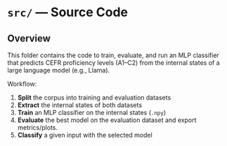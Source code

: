 # `src/` — Source Code

## Overview
This folder contains the code to train, evaluate, and run an MLP classifier that predicts CEFR proficiency levels (A1–C2) from the internal states of a large language model (e.g., Llama).

Workflow:
1. **Split** the corpus into training and evaluation datasets
2. **Extract** the internal states of both datasets
3. **Train** an MLP classifier on the internal states (`.npy`)
4. **Evaluate** the best model on the evaluation dataset and export metrics/plots.
5. **Classify** a given input with the selected model
